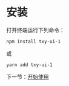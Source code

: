 # 安装

打开终端运行下列命令：

```
npm install txy-ui-1
```

或

```
yarn add txy-ui-1
```

下一节：[开始使用](#/doc/get-start)